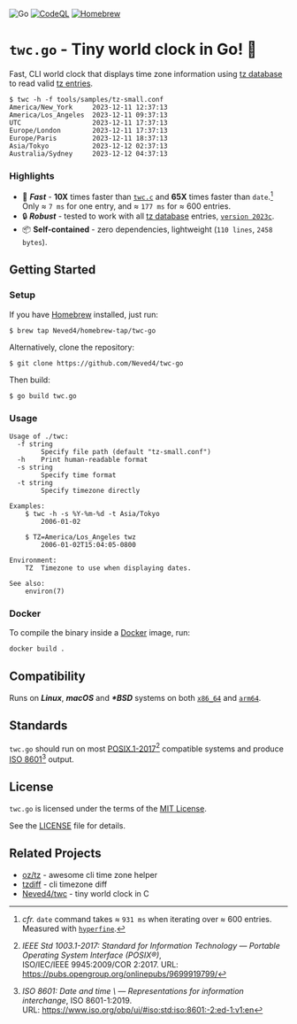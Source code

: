 ![Go](https://img.shields.io/badge/Go-00ADD8?logo=go&logoColor=fff)
[![CodeQL](https://github.com/github/docs/actions/workflows/codeql.yml/badge.svg)](https://github.com/Neved4/twc-go/actions/workflows/codeql.yml)
[![Homebrew](https://img.shields.io/badge/Homebrew-tap-2AAB47?logo=homebrew&logoColor=959DA5&labelColor=2B3137)](https://github.com/Neved4/homebrew-tap/blob/main/Formula/twc-go.rb)

# `twc.go` - Tiny world clock in Go! 🦦

Fast, CLI world clock that displays time zone information using
[tz database] to read valid [tz entries].

```console
$ twc -h -f tools/samples/tz-small.conf
America/New_York     2023-12-11 12:37:13
America/Los_Angeles  2023-12-11 09:37:13
UTC                  2023-12-11 17:37:13
Europe/London        2023-12-11 17:37:13
Europe/Paris         2023-12-11 18:37:13
Asia/Tokyo           2023-12-12 02:37:13
Australia/Sydney     2023-12-12 04:37:13
```

### Highlights

- 🚀 _**Fast**_ - **10X** times faster than [`twc.c`] and **65X** times
  faster than `date`.[^1] \
  Only ≈ `7 ms` for one entry, and ≈ `177 ms` for ≈ 600
  entries.
- 🔒 _**Robust**_ - tested to work with all [tz database] entries,
  [`version 2023c`].
- 📦 **Self-contained** - zero dependencies,
  lightweight (`110 lines`, `2458 bytes`).

## Getting Started

### Setup

If you have [Homebrew] installed, just run:
```console
$ brew tap Neved4/homebrew-tap/twc-go
```

Alternatively, clone the repository:
```console
$ git clone https://github.com/Neved4/twc-go
```

Then build:
```console
$ go build twc.go
```

### Usage

```
Usage of ./twc:
  -f string
    	Specify file path (default "tz-small.conf")
  -h	Print human-readable format
  -s string
    	Specify time format
  -t string
    	Specify timezone directly

Examples:
    $ twc -h -s %Y-%m-%d -t Asia/Tokyo
        2006-01-02

    $ TZ=America/Los_Angeles twz
        2006-01-02T15:04:05-0800

Environment:
    TZ  Timezone to use when displaying dates.

See also:
    environ(7)
```

### Docker

To compile the binary inside a [Docker] image, run:
```sh
docker build .
```

## Compatibility

Runs on _**Linux**_, _**macOS**_ and _**\*BSD**_ systems on both
[`x86_64`] and [`arm64`].

## Standards

`twc.go` should run on most [POSIX.1-2017][][^2] compatible systems and
produce [ISO 8601][][^3] output.

## License
                 
`twc.go` is licensed under the terms of the [MIT License].

See the [LICENSE](LICENSE) file for details.

## Related Projects

- [oz/tz] - awesome cli time zone helper
- [tzdiff] - cli timezone diff
- [Neved4/twc][`twc.c`] - tiny world clock in C
  
[`hyperfine`]: https://github.com/sharkdp/hyperfine
[`arm64`]: https://en.wikipedia.org/wiki/AArch64
[`x86_64`]: https://en.wikipedia.org/wiki/X86-64
[MIT License]: https://opensource.org/license/mit/
[POSIX.1-2017]: https://pubs.opengroup.org/onlinepubs/9699919799/
[ISO 8601]: https://www.iso.org/obp/ui/#iso:std:iso:8601:-2:ed-1:v1:en
[tz database]: https://en.wikipedia.org/wiki/Tz_database
[tz entries]: https://en.wikipedia.org/wiki/List_of_tz_database_time_zones
[`version 2023c`]: https://www.iana.org/time-zones
[Homebrew]: https://brew.sh/
[Docker]: https://www.docker.com/
[oz/tz]: https://github.com/oz/tz
[tzdiff]: https://github.com/belgianbeer/tzdiff
[`twc.c`]: https://github.com/Neved4/twc

[^1]: _cfr._ `date` command takes ≈ `931 ms` when iterating over ≈ 600
    entries. Measured with [`hyperfine`].
[^2]: _IEEE Std 1003.1-2017: Standard for Information Technology
    — Portable Operating System Interface (POSIX®)_, \
    ISO/IEC/IEEE 9945:2009/COR 2:2017. URL: https://pubs.opengroup.org/onlinepubs/9699919799/
[^3]: _ISO 8601: Date and time \ — Representations for information interchange_, ISO 8601-1:2019. \
    URL: https://www.iso.org/obp/ui/#iso:std:iso:8601:-2:ed-1:v1:en
